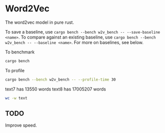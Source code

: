 # Word2Vec

The word2vec model in pure rust.


To save a baseline, use `cargo bench --bench w2v_bench -- --save-baseline <name>`. To compare against an existing baseline, use `cargo bench --bench w2v_bench -- --baseline <name>`. For more on baselines, see below.

To benchmark
```bash
cargo bench
```

To profile
```bash
cargo bench --bench w2v_bench -- --profile-time 30
```

text7 has 13550 words
text8 has 17005207 words

```bash
wc -w text
```

## TODO
Improve speed.